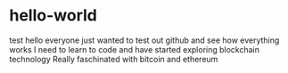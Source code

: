 # hello-world
test
hello everyone just wanted to test out github and see how everything works 
I need to learn to code and have started exploring blockchain technology
Really faschinated with bitcoin and ethereum
